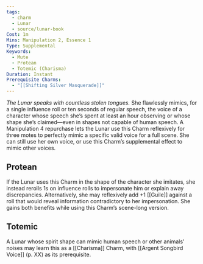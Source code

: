 ```yaml
---
tags:
  - charm
  - Lunar
  - source/lunar-book
Cost: 1m
Mins: Manipulation 2, Essence 1
Type: Supplemental
Keywords:
  - Mute
  - Protean
  - Totemic (Charisma)
Duration: Instant
Prerequisite Charms:
  - "[[Shifting Silver Masquerade]]"
---
```

*The Lunar speaks with countless stolen tongues.*
She flawlessly mimics, for a single influence roll or ten seconds of regular speech, the voice of a character whose speech she’s spent at least an hour observing or whose shape she’s claimed—even in shapes not capable of human speech. 
A Manipulation 4 repurchase lets the Lunar use this Charm reflexively for three motes to perfectly mimic a specific valid voice for a full scene. She can still use her own voice, or use this Charm’s supplemental effect to mimic other voices. 
## Protean 

If the Lunar uses this Charm in the shape of the character she imitates, she instead rerolls 1s on influence rolls to impersonate him or explain away discrepancies. Alternatively, she may reflexively add +1 [[Guile]] against a roll that would reveal information contradictory to her impersonation. She gains both benefits while using this Charm’s scene-long version. 
## Totemic 

A Lunar whose spirit shape can mimic human speech or other animals’ noises may learn this as a [[Charisma]] Charm, with [[Argent Songbird Voice]] (p. XX) as its prerequisite.